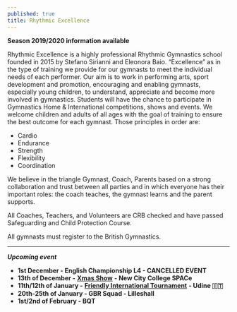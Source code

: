 ```yaml
---
published: true
title: Rhythmic Excellence
---
```

**Season 2019/2020 information available**

Rhythmic Excellence is a highly professional Rhythmic Gymnastics school founded in 2015 by Stefano Sirianni and Eleonora Baio. “Excellence” as in the type of training we provide for our gymnasts to meet the individual needs of each performer. Our aim is to work in performing arts, sport development and promotion, encouraging and enabling gymnasts, especially young children, to understand, appreciate and become more involved in gymnastics. Students will have the chance to participate in Gymnastics Home & International competitions, shows and events. We welcome children and adults of all ages with the goal of training to ensure the best outcome for each gymnast. Those principles in order are:

* Cardio
* Endurance
* Strength
* Flexibility
* Coordination

We believe in the triangle Gymnast, Coach, Parents based on a strong collaboration and trust between all parties and in which everyone has their important roles: the coach teaches, the gymnast learns and the parent supports.

All Coaches, Teachers, and Volunteers are CRB checked and have passed Safeguarding and Child Protection Course.

All gymnasts must register to the British Gymnastics.

- - -

_**Upcoming event**_  

* **1st December - English Championship L4 - CANCELLED EVENT**
* **13th of December -** [**Xmas Show**](https://www.facebook.com/events/805265553260892/?notif_t=plan_user_associated¬if_id=1573731571568387) **\- New City College SPACe**
* **11th/12th of January -** [**Friendly International Tournament**](https://www.instagram.com/p/B4jmq3SItp-/) **\- Udine 🇮🇹**
* **20th-25th of January - GBR Squad - Lilleshall**
* **1st/2nd of February - BQT**
